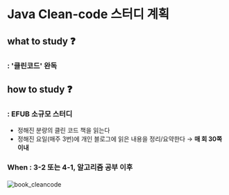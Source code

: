# Java Clean-code 스터디 계획
## what to study ❓
### : '클린코드' 완독

## how to study ❓
### : EFUB 소규모 스터디
- 정해진 분량의 클린 코드 책을 읽는다
- 정해진 요일(매주 3번)에 개인 블로그에 읽은 내용을 정리/요약한다 → **매 회 30쪽 이내**

### When : 3-2 또는 4-1, 알고리즘 공부 이후
####

![book_cleancode](https://user-images.githubusercontent.com/61778930/112308997-23726b80-8ce6-11eb-9a49-1942411ba17b.jpg)
